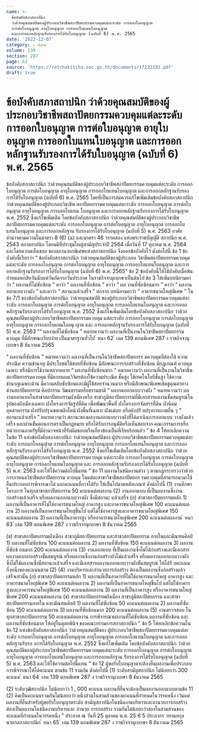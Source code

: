 ```yaml
---
name: >-
  ข้อบังคับสภาสถาปนิก
  ว่าด้วยคุณสมบัติของผู้ประกอบวิชาชีพสถาปัตยกรรมควบคุมแต่ละระดับ การออกใบอนุญาต
  การต่อใบอนุญาต อายุใบอนุญาต การออกใบแทนใบอนุญาต
  และการออกหลักฐานรับรองการได้รับใบอนุญาต (ฉบับที่ 6) พ.ศ. 2565
date: '2022-12-07'
category: ง พิเศษ
volume: 139
section: 287
page: 62
source: 'https://ratchakitcha.soc.go.th/documents/17232192.pdf'
draft: true
---
```


# ข้อบังคับสภาสถาปนิก ว่าด้วยคุณสมบัติของผู้ประกอบวิชาชีพสถาปัตยกรรมควบคุมแต่ละระดับ การออกใบอนุญาต การต่อใบอนุญาต อายุใบอนุญาต การออกใบแทนใบอนุญาต และการออกหลักฐานรับรองการได้รับใบอนุญาต (ฉบับที่ 6) พ.ศ. 2565

ข้อบังคับสภาสถาปนิก ว่าด้วยคุณสมบัติของผู้ประกอบวิชาชีพสถาปัตยกรรมควบคุมแต่ละระดับ การออกใบอนุญาต การต่อใบอนุญาต อายุใบอนุญาต การออกใบแทนใบอนุญาต และการออกหลักฐานรับรองการได้รับใบอนุญาต (ฉบับที่ 6) พ.ศ. 2565 โดยที่เป็นการสมควรแก้ไขเพิ่มเติมข้อบังคับสภาสถาปนิก ว่าด้วยคุณสมบัติของผู้ประกอบวิชาชีพ สถาปัตยกรรมควบคุมแต่ละระดับ การออกใบอนุญาต การต่อใบอนุญาต อายุใบอนุญาต การออกใบแทน ใบอนุญาต และการออกหลักฐานรับรองการได้รับใบอนุญาต พ.ศ. 2552 ซึ่งแก้ไขเพิ่มเติม โดยข้อบังคับสภาสถาปนิก ว่าด้วยคุณสมบัติของผู้ประกอบวิชาชีพสถาปัตยกรรมควบคุมแต่ละระดับ การออกใบอนุญาต การต่อใบอนุญาต อายุใบอนุญาต การออกใบแทนใบอนุญาต และการออกหลักฐาน รับรองการได้รับใบอนุญาต (ฉบับที่ 5) พ.ศ. 2563 อาศัยอำนาจตามความในมาตรา 8 (6) (ฉ) และมาตรา 46 วรรคสอง แห่งพระราชบัญญัติ สถาปนิก พ.ศ. 2543 สภาสถาปนิก โดยมติที่ประชุมใหญ่สามัญประจำปี 2564 เมื่อวันที่ 17 ตุลาคม พ.ศ. 2564 และโดยความเห็นชอบ ของสภานายกพิเศษแห่งสภาสถาปนิก จึงออกข้อบังคับไว้ ดังต่อไปนี้ ข้อ 1 ข้อบังคับนี้เรียกว่า “ ข้อบังคับสภาสถาปนิก ว่าด้วยคุณสมบัติของผู้ประกอบ วิชาชีพสถาปัตยกรรมควบคุมแต่ละระดับ การออกใบอนุญาต การต่อใบอนุญาต อายุใบอนุญาต การออกใบแทนใบอนุญาต และการออกหลักฐานรับรองการได้รับใบอนุญาต (ฉบับที่ 6) พ.ศ. 2565” ข้อ 2 ข้อบังคับนี้ให้ใช้บังคับเมื่อพ้นกำหนดหกสิบวันนับแต่วันถัดจากวันประกาศ ในราชกิจจานุเบกษาเป็นต้นไป ข้อ 3 ให้เพิ่มบทนิยามคาว่า “ ผลงานที่ไม่ซับซ้อน ” คาว่า “ ผลงานที่ซับซ้อน ” คาว่า “ ผล งานที่ซับซ้อนมาก ” คาว่า “ ผลงานออกแบบวางผัง ” และคาว่า “ สถานะแล้วเสร็จ ” ต่อจาก บทนิยามคาว่า “ อาคารขนาดใหญ่พิเศษ ” ในข้อ 7/1 ของข้อบังคับสภาสถาปนิก ว่าด้วยคุณสมบัติ ของผู้ประกอบวิชาชีพสถาปัตยกรรมควบคุมแต่ละระดับ การออกใบอนุญาต การต่อใบอนุญาต อายุใบอนุญาต การออกใบแทนใบอนุญาต และการออกหลักฐานรับรองการได้รับใบอนุญาต พ.ศ. 2552 ซึ่งแก้ไขเพิ่มเติมโดยข้อบังคับสภาสถาปนิก ว่าด้วยคุณสมบัติของผู้ประกอบวิชาชีพสถาปัตยกรรมควบคุม แต่ละระดับ การออกใบอนุญาต การต่อใบอนุญาต อายุใบอนุญาต การออกใบแทนใบอนุ ญาต และ การออกหลักฐานรับรองการได้รับใบอนุญาต (ฉบับที่ 5) พ.ศ. 2563 ““ ผลงานที่ไม่ซับซ้อน ” หมายความว่า ผลงานที่เป็นงานในวิชาชีพสถาปัตยกรรมควบคุม ที่มีลักษณะเรียบง่าย เป็นมาตรฐานทั่วไป ้ หนา 62 ่ เลม 139 ตอนพิเศษ 287 ง ราชกิจจานุเบกษา 8 ธันวาคม 2565

“ ผลงานที่ซับซ้อน ” หมายความว่า ผลงานที่เป็นงานในวิชาชีพสถาปัตยกรร มควบคุมที่ต้องใช้ ความประณีต ความชำนาญ มีประโยชน์ใช้สอยที่ซับซ้อน มีลักษณะการก่อสร้างที่ซับซ้อน มีกฎเกณฑ์ ควบคุมเฉพาะ หรือมีการใช้งานหลากหลาย “ ผลงานที่ซับซ้อนมาก ” หมายความว่า ผลงานที่เป็นงานในวิชาชีพสถาปัตยกรรมควบคุม ที่มีแบบแผนวิจิตรต้องใช้ความประณีต ชั้นสูง ใช้เทคโนโลยีชั้นสูง ใช้ความชำนาญเฉพาะด้าน มีความสลับซับซ้อนและมีผู้ใช้สอยจำนวนมาก หรือมีลักษณะพิเศษเชิดชูคุณค่าทางด้านสถาปัตยกรรม ศิลปกรรม วัฒนธรรมหรือธรรมชาติ “ ผลงานออกแบบวางผัง ” หมายความว่า ผลงานออกแบบในสาขาสถาปัตยกรรมผังเมืองหรือ สาขาภูมิสถาปัตยกรรมที่มีเอกสารผลงานขั้นสมบูรณ์ในรูปของผังเมืองเฉพาะ ผังโครงการจัดรูปที่ดิน เพื่อพัฒนาพื้นที่ ผังโครงการจัดสรรที่ดิน ผังนิคมอุตสาหกรรม ผังปรับปรุงเขตเพลิงไหม้ ผังพื้นที่เฉพาะ ผังแม่บท หรือผังปรั บปรุงกายภาพอื่น ๆ “ สถานะแล้วเสร็จ ” หมายความว่า สถานะของผลงานออกแบบวางผังที่ได้ดาเนินการออกแบบ วางผังแล้วเสร็จ และผ่านขั้นตอนการตราเป็นกฎหมาย หรือได้รับการอนุมัติหรือเห็นชอบจาก คณะกรรมการหรือหน่วยงานภาครัฐที่มีอำนาจหน้าที่รับผิดชอบหรือเกี่ยวข้องเป็นที่เรียบร้อยแล้ว ” ข้อ 4 ให้ยกเลิกความในข้อ 11 แห่งข้อบังคับสภาสถาปนิก ว่าด้วยคุณสมบัติของ ผู้ประกอบวิชาชีพสถาปัตยกรรมควบคุมแต่ละระดับ การออกใบอนุญำต การต่อใบอนุญาต อายุใบอนุญาต การออกใบแทนใบอนุญาต และการออกหลักฐานรับรองการได้รับใบอนุญาต พ.ศ. 2552 ซึ่งแก้ไขเพิ่มเติมโดยข้อบังคับสภาสถาปนิก ว่าด้วยคุณสมบัติของผู้ประกอบวิชาชีพสถาปัตยกรรมควบคุม แต่ละระดับ การออกใบอนุญาต การต่อใบอนุญาตอายุใบอนุญาต การออกใบแทนใบอนุญาต และ การออกหลักฐานรับรองการได้รับใบอนุญาต (ฉบับที่ 5) พ.ศ. 2563 และให้ใช้ความต่อไปนี้แทน “ ข้อ 11 ผลงานในชนิดงานต่าง ๆ ตามกฎกระทรวงว่าด้วยการกาหนดวิชาชีพสถาปัตยกรรม ควบคุม ในแต่ละสาขาวิชาชีพสถาปัตยกร รมควบคุมที่สามารถนามาใช้ยื่นประกอบการพิจารณาได้ และคะแนนที่อาจได้รับ ให้เป็นไปตามหลักเกณฑ์ ดังต่อไปนี้ (1) งานศึกษาโครงการ ในทุกสาขาสถาปัตยกรรม 50 คะแนนต่อผลงาน (2) งานออกแบบ ที่เป็นผลงานซึ่งงานก่อสร้างแล้วเสร็จ หรือผลงานออกแบบวางผัง ซึ่งมีสถานะ แล้วเสร็จ (ก) สาขาสถาปัตยกรรมหลัก 1) ผลงานที่เป็นอาคารที่ไม่ใช่อาคารขนาดใหญ่ อาคารสูง และอาคารขนาดใหญ่พิเศษ 100 คะแนนต่อผลงาน 2) ผลงานที่เป็นอาคารขนาดใหญ่ขึ้นไป แต่ไม่ใช่อาคารสูงและอาคารขนาดใหญ่พิเศษ 150 คะแนนต่อผลงาน 3) ผลงานที่เป็นอาคารสูง หรืออาคารขนาดใหญ่พิเศษ 200 คะแนนต่อผลงาน ้ หนา 63 ่ เลม 139 ตอนพิเศษ 287 ง ราชกิจจานุเบกษา 8 ธันวาคม 2565

(ข) สาขาสถาปัตยกรรมผังเมือง สาขาภูมิสถาปัตยกรรม และสาขาสถาปัตยกรรม ภายในและมัณฑนศิลป์ 1) ผลงานที่ไม่ซับซ้อน 100 คะแนนต่อผลงาน 2) ผลงานที่ซับซ้อน 150 คะแนนต่อผลงาน 3) ผลงานที่ซับซ้ อนมาก 200 คะแนนต่อผลงาน (3) งานออกแบบ ที่เป็นผลงานซึ่งไม่ได้ก่อสร้างและมีเอกสารผลงานแบบก่อสร้างขั้นสมบูรณ์ หรือผลงานซึ่งงานก่อสร้างยังไม่แล้วเสร็จ หรือผลงานออกแบบวางผังซึ่งไม่ใช่ผลงานซึ่งมีสถานะแล้วเสร็จ และมีเอกสารผลงานออกแบบวางผังขั้นสมบูรณ์ ให้ได้รั บคะแนนกึ่งหนึ่งของคะแนนตาม (2) (4) งานบริหารและอำนวยการก่อสร้าง ต้องเป็นผลงานซึ่งก่อสร้างแล้วเสร็จเท่านั้น (ก) สาขาสถาปัตยกรรมหลัก 1) ผลงานที่เป็นอาคารที่ไม่ใช่อาคารขนาดใหญ่ อาคารสูง และอาคารขนาดใหญ่พิเศษ 50 คะแนนต่อผลงาน 2) ผลงานที่เป็นอาคารขนาดใหญ่ขึ้นไป แต่ไม่ใช่อาคารสูงและอาคารขนาดใหญ่พิเศษ 150 คะแนนต่อผลงาน 3) ผลงานที่เป็นอาคารสูง หรืออาคารขนาดใหญ่พิเศษ 200 คะแนนต่อผลงาน (ข) สาขาสถาปัตยกรรมผังเมือง สาขาภูมิสถาปัตยกรรม และสาขาสถาปัตยกรรมภายใน และมัณฑนศิลป์ 1) ผลงานที่ไม่ซับซ้อน 50 คะแนนต่อผลงาน 2) ผลงานที่ซับซ้อน 150 คะแนนต่อผลงาน 3) ผลงานที่ซับซ้อนมาก 200 คะแนนต่อผลงาน (5) งานตรวจสอบ ในทุกสาขาสถาปัตยกรรม 50 คะแนนต่อผลงาน การพิจารณาผลงานที่ไม่ซับซ้อน ผลงานที่ซับซ้อน และผลงานที่ซับซ้อนมาก ให้อยู่ในดุลยพินิจ ของคณะกรรมการสภาสถาปนิก ” ข้อ 5 ให้ยกเลิกข้อความในข้อ 12 แห่งข้อบังคับสภาสถาปนิก ว่าด้วยคุณสมบัติของ ผู้ประกอบวิชาชีพสถาปัตยกรรมควบคุมแต่ละระดับ การออกใบอนุญาต การต่อใบอนุญาต อายุใบอนุญาต การออกใบแทนใบอนุญาต และการออกหลักฐานรับรอ งการได้รับใบอนุญาต พ.ศ. 2552 ซึ่งแก้ไขเพิ่มเติม โดยข้อบังคับสภาสถาปนิก ว่าด้วยคุณสมบัติของผู้ประกอบวิชาชีพสถาปัตยกรรมควบคุมแต่ละระดับ การออกใบอนุญาต การต่อใบอนุญาต อายุใบอนุญาต การออกใบแทนใบอนุญาต และการออกหลักฐาน รับรองการได้รับใบอนุญาต (ฉบับที่ 5) พ.ศ. 2563 และให้ใช้ความต่อไปนี้แทน “ ข้อ 12 ผู้ขอรับใบอนุญาตจะต้องยื่นผลงานเพื่อประกอบการพิจารณาให้ได้คะแนน ตามข้อ 11 รวมกัน ดังต่อไปนี้ (1) ระดับสามัญสถาปนิก ไม่น้อยกว่า 300 คะแนน ้ หนา 64 ่ เลม 139 ตอนพิเศษ 287 ง ราชกิจจานุเบกษา 8 ธันวาคม 2565

(2) ระดับวุฒิสถาปนิก ไม่น้อยกว่า 1 , 000 คะแนน ผลงานที่ยื่นจะต้องเป็นผลงานออกแบบตามข้อ 11 (2) คิดเป็นคะแนนรวมกันไม่น้อยกว่า หนึ่งส่วนในสามส่วนของคะแนนที่กำหนดในวรรคหนึ่ง เว้นแต่ผลงานที่ยื่นสำหรับผู้ขอรับใบอนุญาตระดับ สามัญสถาปนิกในชนิดงานบริหารและอานวยการก่อสร้าง ต้องเป็นผลงานในชนิดงานบริหารและ อำนวย การก่อสร้าง รวมกันไม่น้อยกว่าสองในสามส่วนของคะแนนที่กำหนดในวรรคหนึ่ง ” ประกาศ ณ วันที่ 25 ตุลาคม พ.ศ. 25 6 5 ประภากร วทานยกุล นายกสภาสถาปนิก ้ หนา 65 ่ เลม 139 ตอนพิเศษ 287 ง ราชกิจจานุเบกษา 8 ธันวาคม 2565
